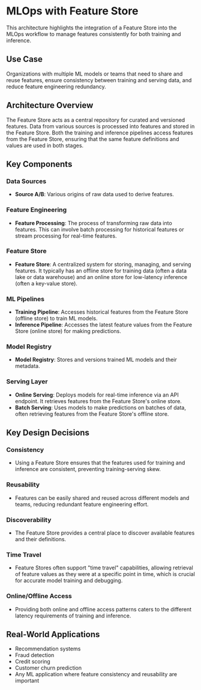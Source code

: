 # MLOps with Feature Store

This architecture highlights the integration of a Feature Store into the MLOps workflow to manage features consistently for both training and inference.

## Use Case

Organizations with multiple ML models or teams that need to share and reuse features, ensure consistency between training and serving data, and reduce feature engineering redundancy.

## Architecture Overview

The Feature Store acts as a central repository for curated and versioned features. Data from various sources is processed into features and stored in the Feature Store. Both the training and inference pipelines access features from the Feature Store, ensuring that the same feature definitions and values are used in both stages.

## Key Components

### Data Sources
- **Source A/B**: Various origins of raw data used to derive features.

### Feature Engineering
- **Feature Processing**: The process of transforming raw data into features. This can involve batch processing for historical features or stream processing for real-time features.

### Feature Store
- **Feature Store**: A centralized system for storing, managing, and serving features. It typically has an offline store for training data (often a data lake or data warehouse) and an online store for low-latency inference (often a key-value store).

### ML Pipelines
- **Training Pipeline**: Accesses historical features from the Feature Store (offline store) to train ML models.
- **Inference Pipeline**: Accesses the latest feature values from the Feature Store (online store) for making predictions.

### Model Registry
- **Model Registry**: Stores and versions trained ML models and their metadata.

### Serving Layer
- **Online Serving**: Deploys models for real-time inference via an API endpoint. It retrieves features from the Feature Store's online store.
- **Batch Serving**: Uses models to make predictions on batches of data, often retrieving features from the Feature Store's offline store.

## Key Design Decisions

### Consistency
- Using a Feature Store ensures that the features used for training and inference are consistent, preventing training-serving skew.

### Reusability
- Features can be easily shared and reused across different models and teams, reducing redundant feature engineering effort.

### Discoverability
- The Feature Store provides a central place to discover available features and their definitions.

### Time Travel
- Feature Stores often support "time travel" capabilities, allowing retrieval of feature values as they were at a specific point in time, which is crucial for accurate model training and debugging.

### Online/Offline Access
- Providing both online and offline access patterns caters to the different latency requirements of training and inference.

## Real-World Applications

- Recommendation systems
- Fraud detection
- Credit scoring
- Customer churn prediction
- Any ML application where feature consistency and reusability are important
